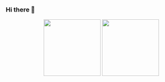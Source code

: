 ### Hi there 👋

<!--
<img align="left" src="https://github-readme-stats.vercel.app/api?username=xunweiyee&hide=contribs,prs,issues&count_private=true&show_icons=true&theme=default" />
<img align="left" src="https://github-readme-stats.vercel.app/api/top-langs/?username=xunweiyee&layout=compact" />
-->

<p align="center">
  <img src="https://github-readme-stats.vercel.app/api?username=xunweiyee&hide=contribs,prs,issues&count_private=true&show_icons=true&theme=default" height="150" weight="300"/>
  <img src="https://github-readme-stats.vercel.app/api/top-langs/?username=xunweiyee&layout=compact" height="150"/>
</p>





<!--
**xunweiyee/xunweiyee** is a ✨ _special_ ✨ repository because its `README.md` (this file) appears on your GitHub profile.

Here are some ideas to get you started:

- 🔭 I’m currently working on ...
- 🌱 I’m currently learning ...
- 👯 I’m looking to collaborate on ...
- 🤔 I’m looking for help with ...
- 💬 Ask me about ...
- 📫 How to reach me: ...
- 😄 Pronouns: ...
- ⚡ Fun fact: ...
-->
